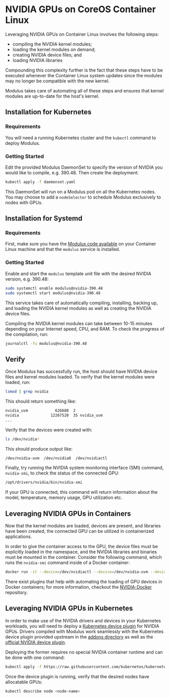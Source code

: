 # NVIDIA GPUs on CoreOS Container Linux
Leveraging NVIDIA GPUs on Container Linux involves the following steps:
* compiling the NVIDIA kernel modules;
* loading the kernel modules on demand;
* creating NVIDIA device files; and
* loading NVIDIA libraries

Compounding this complexity further is the fact that these steps have to be executed whenever the Container Linux system updates since the modules may no longer be compatible with the new kernel.

Modulus takes care of automating all of these steps and ensures that kernel modules are up-to-date for the host's kernel.

## Installation for Kubernetes

### Requirements
You will need a running Kubernetes cluster and the `kubectl` command to deploy Modulus.

### Getting Started
Edit the provided Modulus DaemonSet to specify the version of NVIDIA you would like to compile, e.g. 390.48.
Then create the deployment:
```sh
kubectl apply -f daemonset.yaml
```

This DaemonSet will run on a Modulus pod on all the Kubernetes nodes.
You may choose to add a `nodeSelector` to schedule Modulus exclusively to nodes with GPUs.

## Installation for Systemd

### Requirements
First, make sure you have the [Modulus code available](https://github.com/squat/modulus#installation) on your Container Linux machine and that the `modulus` service is installed.

### Getting Started
Enable and start the `modulus` template unit file with the desired NVIDIA version, e.g. 390.48:
```sh
sudo systemctl enable modulus@nvidia-390.48
sudo systemctl start modulus@nvidia-390.48
```

This service takes care of automatically compiling, installing, backing up, and loading the NVIDIA kernel modules as well as creating the NVIDIA device files.

Compiling the NVIDIA kernel modules can take between 10-15 minutes depending on your Internet speed, CPU, and RAM. To check the progress of the compilation, run:
```sh
journalctl -fu modulus@nvidia-390.48
```

## Verify
Once Modulus has successfully run, the host should have NVIDIA device files and kernel modules loaded. To verify that the kernel modules were loaded, run:
```sh
lsmod | grep nvidia
```

This should return something like:
```sh
nvidia_uvm            626688  2
nvidia              12267520  35 nvidia_uvm
...
```

Verify that the devices were created with:
```sh
ls /dev/nvidia*
```

This should produce output like:
```sh
/dev/nvidia-uvm  /dev/nvidia0  /dev/nvidiactl
```

Finally, try running the NVIDIA system monitoring interface (SMI) command, `nvidia-smi`, to check the status of the connected GPU:
```sh
/opt/drivers/nvidia/bin/nvidia-smi
```

If your GPU is connected, this command will return information about the model, temperature, memory usage, GPU utilization etc.

## Leveraging NVIDIA GPUs in Containers
Now that the kernel modules are loaded, devices are present, and libraries have been created, the connected GPU can be utilized in containerized applications.

In order to give the container access to the GPU, the device files must be explicitly loaded in the namespace, and the NVIDIA libraries and binaries must be mounted in the container. Consider the following command, which runs the `nvidia-smi` command inside of a Docker container:
```sh
docker run -it --device=/dev/nvidiactl --device=/dev/nvidia-uvm --device=/dev/nvidia0 --volume=/opt/nvidia/390.48:/usr/local/nvidia:ro --entrypoint=nvidia-smi nvidia/cuda:8.0-cudnn5-devel
```

There exist plugins that help with automating the loading of GPU devices in Docker containers; for more information, checkout the [NVIDIA-Docker](https://github.com/NVIDIA/nvidia-docker) repository.

## Leveraging NVIDIA GPUs in Kubernetes
In order to make use of the NVIDIA drivers and devices in your Kubernetes workloads, you will need to deploy a [Kubernetes device plugin](https://kubernetes.io/docs/concepts/cluster-administration/device-plugins/) for NVIDIA GPUs.
Drivers compiled with Modulus work seamlessly with the Kubernetes device plugin provided upstream in the [addons directory](https://github.com/kubernetes/kubernetes/blob/master/cluster/addons/device-plugins/nvidia-gpu/daemonset.yaml) as well as the [official NVIDIA device plugin](https://github.com/NVIDIA/k8s-device-plugin).

Deploying the former requires no special NVIDIA container runtime and can be done with one command:
```sh
kubectl apply -f https://raw.githubusercontent.com/kubernetes/kubernetes/master/cluster/addons/device-plugins/nvidia-gpu/daemonset.yaml
```

Once the device plugin is running, verify that the desired nodes have allocatable GPUs:
```sh
kubectl describe node <node-name>
```
